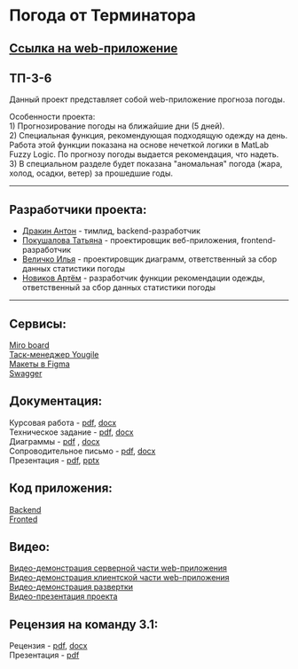 
# Погода от Терминатора

## [Ссылка на web-приложение](https://frontend-drakonadm.cloud.okteto.net/home)

## ТП-3-6
Данный проект представляет собой web-приложение прогноза погоды.  

Особенности проекта:   
    1) Прогнозирование погоды на ближайшие дни (5 дней).  
    2) Специальная функция, рекомендующая подходящую одежду на день. Работа этой функции показана на основе нечеткой логики в MatLab Fuzzy Logic. По прогнозу погоды выдается рекомендация, что надеть.  
    3) В специальном разделе будет показана "аномальная" погода (жара, холод, осадки, ветер) за прошедшие годы.  

---
## Разработчики проекта:  
* [Дракин Антон](https://github.com/DrakonAdm) - тимлид, backend-разработчик  
* [Покушалова Татьяна](https://github.com/Tatyana0908) - проектировщик веб-приложения, frontend-разработчик  
* [Величко Илья](https://github.com/DragonFelixx) - проектировщик диаграмм, ответственный за сбор данных статистики погоды  
* [Новиков Артём](https://github.com/suleymaniac) - разработчик функции рекомендации одежды, ответственный за сбор данных статистики погоды     

---

## Сервисы:  
[Miro board](https://miro.com/app/board/uXjVPjUNL7U=/)  
[Таск-менеджер Yougile](https://ru.yougile.com/board/p64wtvbqm5zy)  
[Макеты в Figma](https://www.figma.com/file/66WTdzpRBW6fObyjup7Q2C/WeatherTP?node-id=0%3A1&t=F8ytIwN6wepROoCz-1)  
[Swagger](https://backend-drakonadm.cloud.okteto.net/swagger/)
      
## Документация: 
Курсовая работа -  [pdf](https://github.com/DrakonAdm/weatherTP/blob/main/Документация/Курсовая%20работа.pdf),  [docx](https://github.com/DrakonAdm/weatherTP/blob/main/Документация/Курсовая%20работа.docx)  
Техническое задание - [pdf](https://github.com/DrakonAdm/weatherTP/blob/main/Документация/Техническое%20задание.pdf), [docx](https://github.com/DrakonAdm/weatherTP/blob/main/Документация/Техническое%20задание.docx)  
Диаграммы - [pdf](https://github.com/DrakonAdm/weatherTP/blob/main/Документация/Диаграммы.pdf)  , [docx](https://github.com/DrakonAdm/weatherTP/blob/main/Документация/Диаграммы.docx)  
Сопроводительное письмо - [pdf](https://github.com/DrakonAdm/weatherTP/blob/main/Документация/Сопроводительное%20письмо.pdf), [docx](https://github.com/DrakonAdm/weatherTP/blob/main/Документация/Сопроводительное%20письмо.docx)  
Презентация - [pdf](https://github.com/DrakonAdm/weatherTP/blob/main/Документация/Команда%203-6.%20Погода%20от%20Терминатора.pdf), [pptx](https://github.com/DrakonAdm/weatherTP/blob/main/Документация/Команда%203-6.%20Погода%20от%20Терминатора.pptx)  

## Код приложения:

[Backend](https://github.com/DrakonAdm/weatherTP/tree/main/backend)  
[Fronted](https://github.com/DrakonAdm/weatherTP/tree/main/frontend)  

## Видео:
[Видео-демонстрация серверной части web-приложения](https://drive.google.com/file/d/1uyAL8saRtjit2CuizUVfSyJahsOz8y8-/view)  
[Видео-демонстрация клиентской части web-приложения](https://drive.google.com/file/d/10dreV7BHpLH0VOqMhgvRPffdn_WccjVa/view)  
[Видео-демонстрация развертки](https://drive.google.com/file/d/1r5QMQJyH5XnaVuyJCSMVgda1NYy_HvD_/view)  
[Видео-презентация проекта](https://drive.google.com/file/d/1n12AiLwqHtFHxHZaphbnjWEklECTAVMg/view?t=1s)

## Рецензия на команду 3.1:
Рецензия -  [pdf](https://github.com/DrakonAdm/weatherTP/blob/main/Документация/Рецензия.pdf),  [docx](https://github.com/DrakonAdm/weatherTP/blob/main/Документация/Рецензия.docx)  
Презентация - [pdf](https://github.com/DrakonAdm/weatherTP/blob/main/Документация/Техническое%20задание.pdf)    
